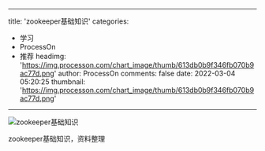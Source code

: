 
---
title: 'zookeeper基础知识'
categories: 
 - 学习
 - ProcessOn
 - 推荐
headimg: 'https://img.processon.com/chart_image/thumb/613db0b9f346fb070b9ac77d.png'
author: ProcessOn
comments: false
date: 2022-03-04 05:20:25
thumbnail: 'https://img.processon.com/chart_image/thumb/613db0b9f346fb070b9ac77d.png'
---

<div>   
<img class="thumb" alt="zookeeper基础知识" src="https://img.processon.com/chart_image/thumb/613db0b9f346fb070b9ac77d.png" referrerpolicy="no-referrer">
<p>zookeeper基础知识，资料整理</p>  
</div>
            
